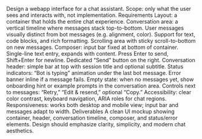 Design a webapp interface for a chat assistant. Scope: only what the user sees and interacts with, not implementation. Requirements Layout: a container that holds the entire chat experience. Conversation area: a vertical timeline where messages stack top-to-bottom. User messages visually distinct from bot messages (e.g. alignment, color). Support for text, code blocks, and rich formatting. Scrolling area with sticky scroll-to-bottom on new messages. Composer: input bar fixed at bottom of container. Single-line text entry, expands with content. Press Enter to send, Shift+Enter for newline. Dedicated “Send” button on the right. Conversation header: simple bar at top with session title and optional subtitle. Status indicators: “Bot is typing” animation under the last bot message. Error banner inline if a message fails. Empty state: when no messages yet, show onboarding hint or example prompts in the conversation area. Controls next to messages: “Retry,” “Edit & resend,” optional “Copy.” Accessibility: clear color contrast, keyboard navigation, ARIA roles for chat regions. Responsiveness: works both desktop and mobile view; input bar and messages adapt to width. Deliverables A clean UI mockup showing container, header, conversation timeline, composer, and status/error elements. Design should emphasize clarity, simplicity, and modern chat aesthetics.